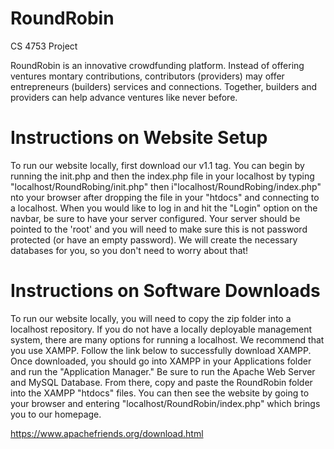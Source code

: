 # RoundRobin #

CS 4753 Project

RoundRobin is an innovative crowdfunding platform. Instead of offering ventures montary contributions, contributors (providers) may offer entrepreneurs (builders) services and connections. Together, builders and providers can help advance ventures like never before.


# Instructions on Website Setup #

To run our website locally, first download our v1.1 tag. 
You can begin by running the init.php and then the index.php file in your localhost by typing "localhost/RoundRobing/init.php" then i"localhost/RoundRobing/index.php" nto your browser after dropping the file in your "htdocs" and connecting to a localhost.
When you would like to log in and hit the "Login" option on the navbar, be sure to have your server configured. Your server should be pointed to the 'root' and you will need to make sure this is not password protected (or have an empty password). 
We will create the necessary databases for you, so you don't need to worry about that!

# Instructions on Software Downloads #

To run our website locally, you will need to copy the zip folder into a localhost repository. If you do not have a locally deployable management system, there are many options for running a localhost.
We recommend that you use XAMPP. Follow the link below to successfully download XAMPP. Once downloaded, you should go into XAMPP in your Applications folder and run the "Application Manager." Be sure to run the Apache Web Server and MySQL Database.
From there, copy and paste the RoundRobin folder into the XAMPP "htdocs" files. You can then see the website by going to your browser and entering "localhost/RoundRobin/index.php" which brings you to our homepage.

https://www.apachefriends.org/download.html